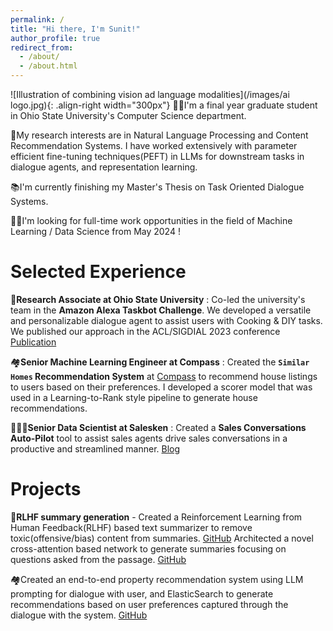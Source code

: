 ```yaml
---
permalink: /
title: "Hi there, I'm Sunit!"
author_profile: true
redirect_from: 
  - /about/
  - /about.html
---
```



![Illustration of combining vision ad language modalities](/images/ai logo.jpg){: .align-right width="300px"}
👨‍💻I'm a final year graduate student in Ohio State University's Computer Science department.

🔬My research interests are in Natural Language Processing and Content Recommendation Systems. I have worked extensively with parameter efficient fine-tuning techniques(PEFT) in LLMs for downstream tasks in dialogue agents, and representation learning.

📚I'm currently finishing my Master's Thesis on Task Oriented Dialogue Systems.

👨‍💼I'm looking for full-time work opportunities in the field of Machine Learning / Data Science from May 2024 !

# Selected Experience
🤖**Research Associate at Ohio State University** : Co-led the university's team in the **Amazon Alexa Taskbot Challenge**. We developed a versatile and personalizable dialogue agent to assist users with Cooking & DIY tasks. We published our approach in the ACL/SIGDIAL 2023 conference [Publication](https://aclanthology.org/2023.sigdial-1.19/)

🏘️**Senior Machine Learning Engineer at Compass** : Created the **`Similar Homes` Recommendation System** at [Compass](https://www.compass.com/for-rent/manhattan-ny/) to recommend house listings to users based on their preferences. I developed a scorer model that was used in a Learning-to-Rank style pipeline to generate house recommendations.

🧑🏻‍💼**Senior Data Scientist at Salesken** : Created a **Sales Conversations Auto-Pilot** tool to assist sales agents drive sales conversations in a productive and streamlined manner. [Blog](https://www.salesken.ai/blog/signal-conversation-tracking)

# Projects
🤖**RLHF summary generation** - Created a Reinforcement Learning from Human Feedback(RLHF) based text summarizer to remove toxic(offensive/bias) content from summaries. [GitHub](https://github.com/iwinterknight/RLHF-Summary-Detoxifier)
Architected a novel cross-attention based network to generate summaries focusing on questions asked from the passage. [GitHub](https://github.com/iwinterknight/LLMs_Cross_Task_Colab)

🏘️Created an end-to-end property recommendation system using LLM prompting for dialogue with user, and ElasticSearch to generate recommendations based on user preferences captured through the dialogue with the system. [GitHub](https://github.com/iwinterknight/Property-Recommendation-System)




